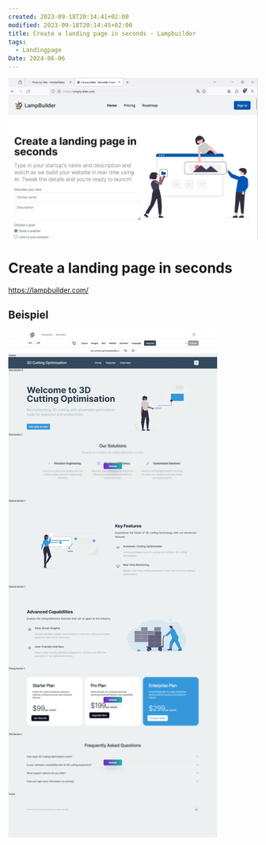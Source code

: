 ```yaml
---
created: 2023-09-18T20:14:41+02:00
modified: 2023-09-18T20:14:45+02:00
title: Create a landing page in seconds - Lampbuilder
tags:
  - Landingpage
Date: 2024-06-06
---
```

![](../_asset/2024-06-06-Create%20a%20landing%20page%20in%20seconds_image_1.jpg)
# Create a landing page in seconds

<https://lampbuilder.com/>
## Beispiel 

![](../_asset/2024-06-06-Create%20a%20landing%20page%20in%20seconds_image_2.jpg)